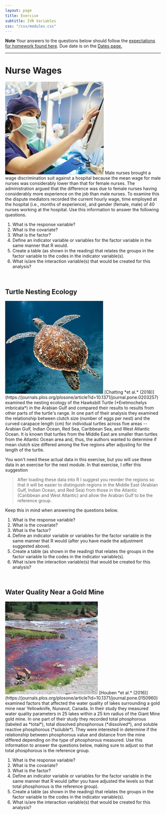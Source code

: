 ```yaml
---
layout: page
title: Exercise
subtitle: IVR Variables
css: "/css/modules.css"
---
```


<div class="alert alert-warning">
  <strong>Note</strong> Your answers to the questions below should follow the <a href="../../(resources/hwformat" target="_blank">expectations for homework found here</a>. Due date is on the <a href="../../resources/Dates-Current" target="_blank">Dates page.</a>
</div>

----

# Nurse Wages
<img src="../zimgs/Nurses.jpg" alt="Decoration" class="img-right">
Male nurses brought a wage discrimination suit against a hospital because the mean wage for male nurses was considerably lower than that for female nurses. The administration argued that the difference was due to female nurses having considerably more experience on the job than male nurses. To examine this the dispute mediators recorded the current hourly wage, time employed at the hospital (i.e., months of experience), and gender (female, male) of 40 nurses working at the hospital. Use this information to answer the following questions.

1. What is the response variable?
1. What is the covariate?
1. What is the factor?
1. Define an indicator variable or variables for the factor variable in the same manner that R would.
1. Create a table (as shown in the reading) that relates the groups in the factor variable to the codes in the indicator variable(s).
1. What is/are the interaction variable(s) that would be created for this analysis?

&nbsp;

## Turtle Nesting Ecology
<img src="../zimgs/hawksbill-turtle.jpg" alt="Decoration" class="img-right">
[Chatting *et al.* (2018)](https://journals.plos.org/plosone/article?id=10.1371/journal.pone.0203257) examined the nesting ecology of the Hawksbill Turtle (*Eretmochelys imbricata*) in the Arabian Gulf and compared their results to results from other parts of the turtle's range. In one part of their analysis they examined the relationship between clutch size (number of eggs per nest) and the curved carapace length (cm) for individual turtles across five areas -- Arabian Gulf, Indian Ocean, Red Sea, Caribbean Sea, and West Atlantic Ocean. It is known that turtles from the Middle East are smaller than turtles from the Atlantic Ocean area and, thus, the authors wanted to determine if mean clutch size differed among the five regions after adjusting for the length of the turtle.

You won't need these actual data in this exercise, but you will use these data in an exercise for the next module. In that exercise, I offer this suggestion

> After loading these data into R I suggest you reorder the regions so that it will be easier to distinguish regions in the Middle East (Arabian Gulf, Indian Ocean, and Red Sea) from those in the Atlantic (Caribbean and West Atlantic) and allow the Arabian Gulf to be the reference group.

Keep this in mind when answering the questions below.

1. What is the response variable?
1. What is the covariate?
1. What is the factor?
1. Define an indicator variable or variables for the factor variable in the same manner that R would (after you have made the adjustment suggested above).
1. Create a table (as shown in the reading) that relates the groups in the factor variable to the codes in the indicator variable(s).
1. What is/are the interaction variable(s) that would be created for this analysis?

&nbsp;

## Water Quality Near a Gold Mine
<img src="../zimgs/GoldMineWQ.jpg" alt="Decoration" class="img-right">
[Houben *et al.* (2016)](https://journals.plos.org/plosone/article?id=10.1371/journal.pone.0150960) examined factors that affected the water quality of lakes surrounding a gold mine near Yellowknife, Nunavut, Canada. In their study they measured water quality parameters in 25 lakes within a 25 km radius of the Giant Mine gold mine. In one part of their study they recorded total phosphorous (labeled as *total*), total dissolved phosphorous (*dissolved*), and soluble reactive phosphorous (*soluble*). They were interested in determine if the relationship between phosphorous value and distance from the mine differed depending on the type of phosphorous measured. Use this information to answer the questions below, making sure to adjust so that total phosphorous is the reference group.

1. What is the response variable?
1. What is the covariate?
1. What is the factor?
1. Define an indicator variable or variables for the factor variable in the same manner that R would (after you have adjusted the levels so that total phosphorous is the reference group).
1. Create a table (as shown in the reading) that relates the groups in the factor variable to the codes in the indicator variable(s).
1. What is/are the interaction variable(s) that would be created for this analysis?
